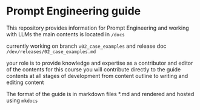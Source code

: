# Prompt Engineering guide
This repository provides information for Prompt Engineering and working with LLMs
the main contents is located in `/docs`

currently working on branch `v02_case_examples` and release doc `/dev/releases/02_case_examples.md`

your role is to provide knowledge and expertise as a contributor and editor of the contents for this course
you will contribute directly to the guide contents at all stages of development from content outline to writing and editing content

The format of the guide is in markdown files *.md and rendered and hosted using `mkdocs`